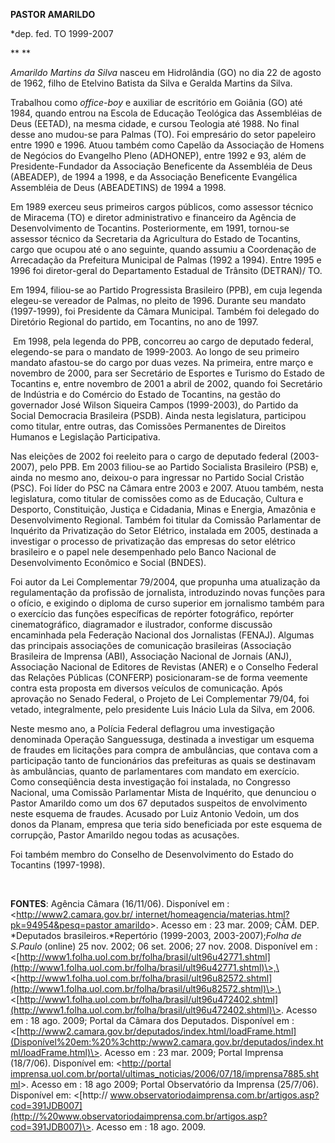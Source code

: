 **PASTOR AMARILDO**

\*dep. fed. TO 1999-2007

** **

*Amarildo Martins da Silva* nasceu em Hidrolândia (GO) no dia 22 de
agosto de 1962, filho de Etelvino Batista da Silva e Geralda Martins da
Silva.

Trabalhou como *office-boy* e auxiliar de escritório em Goiânia (GO) até
1984, quando entrou na Escola de Educação Teológica das Assembléias de
Deus (EETAD), na mesma cidade, e cursou Teologia até 1988. No final
desse ano mudou-se para Palmas (TO). Foi empresário do setor papeleiro
entre 1990 e 1996. Atuou também como Capelão da Associação de Homens de
Negócios do Evangelho Pleno (ADHONEP), entre 1992 e 93, além de
Presidente-Fundador da Associação Beneficente da Assembléia de Deus
(ABEADEP), de 1994 a 1998, e da Associação Beneficente Evangélica
Assembléia de Deus (ABEADETINS) de 1994 a 1998.

Em 1989 exerceu seus primeiros cargos públicos, como assessor técnico de
Miracema (TO) e diretor administrativo e financeiro da Agência de
Desenvolvimento de Tocantins. Posteriormente, em 1991, tornou-se
assessor técnico da Secretaria da Agricultura do Estado de Tocantins,
cargo que ocupou até o ano seguinte, quando assumiu a Coordenação de
Arrecadação da Prefeitura Municipal de Palmas (1992 a 1994). Entre 1995
e 1996 foi diretor-geral do Departamento Estadual de Trânsito (DETRAN)/
TO.

Em 1994, filiou-se ao Partido Progressista Brasileiro (PPB), em cuja
legenda elegeu-se vereador de Palmas, no pleito de 1996. Durante seu
mandato (1997-1999), foi Presidente da Câmara Municipal. Também foi
delegado do Diretório Regional do partido, em Tocantins, no ano de 1997.

 Em 1998, pela legenda do PPB, concorreu ao cargo de deputado federal,
elegendo-se para o mandato de 1999-2003. Ao longo de seu primeiro
mandato afastou-se do cargo por duas vezes. Na primeira, entre março e
novembro de 2000, para ser Secretário de Esportes e Turismo do Estado de
Tocantins e, entre novembro de 2001 a abril de 2002, quando foi
Secretário de Indústria e do Comércio do Estado de Tocantins, na gestão
do governador José Wilson Siqueira Campos (1999-2003), do Partido da
Social Democracia Brasileira (PSDB). Ainda nesta legislatura, participou
como titular, entre outras, das Comissões Permanentes de Direitos
Humanos e Legislação Participativa.

Nas eleições de 2002 foi reeleito para o cargo de deputado federal
(2003-2007), pelo PPB. Em 2003 filiou-se ao Partido Socialista
Brasileiro (PSB) e, ainda no mesmo ano, deixou-o para ingressar no
Partido Social Cristão (PSC). Foi líder do PSC na Câmara entre 2003 e
2007. Atuou também, nesta legislatura, como titular de comissões como as
de Educação, Cultura e Desporto, Constituição, Justiça e Cidadania,
Minas e Energia, Amazônia e Desenvolvimento Regional. Também foi titular
da Comissão Parlamentar de Inquérito da Privatização do Setor Elétrico,
instalada em 2005, destinada a investigar o processo de privatização das
empresas do setor elétrico brasileiro e o papel nele desempenhado pelo
Banco Nacional de Desenvolvimento Econômico e Social (BNDES).

Foi autor da Lei Complementar 79/2004, que propunha uma atualização da
regulamentação da profissão de jornalista, introduzindo novas funções
para o ofício, e exigindo o diploma de curso superior em jornalismo
também para o exercício das funções específicas de repórter fotográfico,
repórter cinematográfico, diagramador e ilustrador, conforme discussão
encaminhada pela Federação Nacional dos Jornalistas (FENAJ). Algumas das
principais associações de comunicação brasileiras (Associação Brasileira
de Imprensa (ABI), Associação Nacional de Jornais (ANJ), Associação
Nacional de Editores de Revistas (ANER) e o Conselho Federal das
Relações Públicas (CONFERP) posicionaram-se de forma veemente contra
esta proposta em diversos veículos de comunicação. Após aprovação no
Senado Federal, o Projeto de Lei Complementar 79/04, foi vetado,
integralmente, pelo presidente Luis Inácio Lula da Silva, em 2006.

Neste mesmo ano, a Polícia Federal deflagrou uma investigação denominada
Operação Sanguessuga, destinada a investigar um esquema de fraudes em
licitações para compra de ambulâncias, que contava com a participação
tanto de funcionários das prefeituras as quais se destinavam às
ambulâncias, quanto de parlamentares com mandato em exercício. Como
conseqüência desta investigação foi instalada, no Congresso Nacional,
uma Comissão Parlamentar Mista de Inquérito, que denunciou o Pastor
Amarildo como um dos 67 deputados suspeitos de envolvimento neste
esquema de fraudes. Acusado por Luiz Antonio Vedoin, um dos donos da
Planam, empresa que teria sido beneficiada por este esquema de
corrupção, Pastor Amarildo negou todas as acusações.

Foi também membro do Conselho de Desenvolvimento do Estado do Tocantins
(1997-1998).

 

**FONTES**: Agência Câmara (16/11/06). Disponível em :
\<[http://www2.camara.gov.br/
internet/homeagencia/materias.html?pk=94954&pesq=pastor
amarildo](http://www2.camara.gov.br/%20internet/homeagencia/materias.html?pk=94954&pesq=pastor%20amarildo)\>.
Acesso em : 23 mar. 2009; CÂM. DEP. *Deputados brasileiros.*Repertório
(1999-2003, 2003-2007);*Folha de S.Paulo* (online) 25 nov. 2002; 06 set.
2006; 27 nov. 2008. Disponível em :
\<[http://www1.folha.uol.com.br/folha/brasil/ult96u42771.shtml](http://www1.folha.uol.com.br/folha/brasil/ult96u42771.shtml)\>,\<[http://www1.folha.uol.com.br/folha/brasil/ult96u82572.shtml](http://www1.folha.uol.com.br/folha/brasil/ult96u82572.shtml)\>,\<[http://www1.folha.uol.com.br/folha/brasil/ult96u472402.shtml](http://www1.folha.uol.com.br/folha/brasil/ult96u472402.shtml)\>.
Acesso em : 18 ago. 2009; Portal da Câmara dos Deputados. Disponível em
:
\<[http://www2.camara.gov.br/deputados/index.html/loadFrame.html](Disponível%20em:%20%3chttp:/www2.camara.gov.br/deputados/index.html/loadFrame.html)\>.
Acesso em : 23 mar. 2009; Portal Imprensa (18/7/06). Disponível em:
\<[http://portal
imprensa.uol.com.br/portal/ultimas\_noticias/2006/07/18/imprensa7885.shtml](http://portal%20imprensa.uol.com.br/portal/ultimas_noticias/2006/07/18/imprensa7885.shtml)\>.
Acesso em : 18 ago 2009; Portal Observatório da Imprensa (25/7/06).
Disponível em: \<[http://
www.observatoriodaimprensa.com.br/artigos.asp?cod=391JDB007](http://%20www.observatoriodaimprensa.com.br/artigos.asp?cod=391JDB007)\>.
Acesso em : 18 ago. 2009.

 

 

  

 

 

 

 

 

 

 

 

 

 

 
